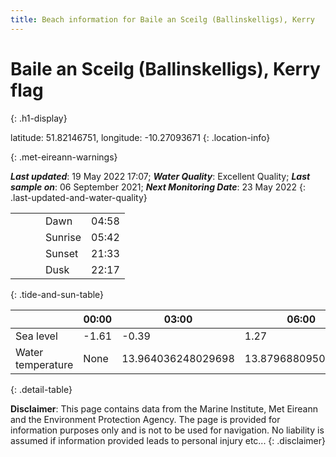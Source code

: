 ```yaml
---
title: Beach information for Baile an Sceilg (Ballinskelligs), Kerry
---
```

# Baile an Sceilg (Ballinskelligs), Kerry <span class="material-icons blue-flag" alt="This a Blue Flag beach">flag</span>
{: .h1-display}

latitude: 51.82146751, longitude: -10.27093671
{: .location-info}


{: .met-eireann-warnings}

___Last updated___: 19 May 2022 17:07; ___Water Quality___: Excellent Quality;
___Last sample on___: 06 September 2021; ___Next Monitoring Date___: 23 May 2022
{: .last-updated-and-water-quality}

|   |   |   |   |   |
|---|---|---|---|---|
|   |   |   | Dawn  | 04:58 |
|   |   |   | Sunrise  | 05:42 |
|   |   |   | Sunset  | 21:33 |
|   |   |   | Dusk  | 22:17 |
{: .tide-and-sun-table}

<div></div>

| | 00:00 | 03:00 | 06:00 | 09:00 | 12:00 | 15:00 | 18:00 | 21:00 |
|---|---|---|---|---|---|---|---|---|
| Sea level | -1.61 | -0.39 | 1.27 | 0.32| -1.37 | -0.44 | 1.3 | 0.62 |
| Water temperature | None | 13.964036248029698 | 13.879688095005758 | 13.9015516997923 | 14.02641893365716 | 14.102505318015755 | 14.081144621564269 | 14.109547392323094 |
{: .detail-table}

__Disclaimer__: This page contains data from the Marine Institute,
Met Eireann and the Environment Protection Agency. The page is provided for
information purposes only and is not to be used for navigation. No liability
is assumed if information provided leads to personal injury etc...
{: .disclaimer}